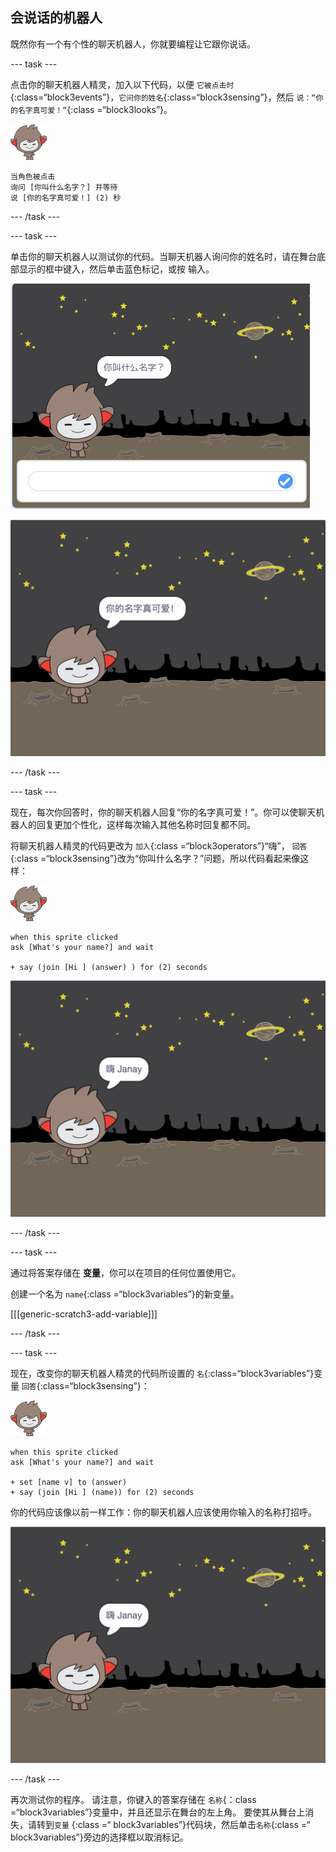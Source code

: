 ## 会说话的机器人

既然你有一个有个性的聊天机器人，你就要编程让它跟你说话。

\--- task \---

点击你的聊天机器人精灵，加入以下代码，以便 `它被点击时`{:class=“block3events”}，`它问你的姓名`{:class=“block3sensing”}，然后 `说：“你的名字真可爱！“`{:class =“block3looks”}。

![纳米精灵](images/nano-sprite.png)

```blocks3
当角色被点击
询问 [你叫什么名字？] 并等待
说 [你的名字真可爱！] (2) 秒
```

\--- /task \---

\--- task \---

单击你的聊天机器人以测试你的代码。当聊天机器人询问你的姓名时，请在舞台底部显示的框中键入，然后单击蓝色标记，或按 <kbd>输入</kbd>。

![测试聊天机器人回复](images/chatbot-ask-test1.png)

![测试聊天机器人回复](images/chatbot-ask-test2.png)

\--- /task \---

\--- task \---

现在，每次你回答时，你的聊天机器人回复“你的名字真可爱！”。你可以使聊天机器人的回复更加个性化，这样每次输入其他名称时回复都不同。

将聊天机器人精灵的代码更改为 `加入`{:class =“block3operators”}“嗨”， `回答`{:class =“block3sensing”}改为“你叫什么名字？”问题，所以代码看起来像这样：

![纳米精灵](images/nano-sprite.png)

```blocks3
when this sprite clicked
ask [What's your name?] and wait

+ say (join [Hi ] (answer) ) for (2) seconds
```

![测试个性化回复](images/chatbot-answer-test.png)

\--- /task \---

\--- task \---

通过将答案存储在 **变量**，你可以在项目的任何位置使用它。

创建一个名为 `name`{:class =“block3variables”}的新变量。

[[[generic-scratch3-add-variable]]]

\--- /task \---

\--- task \---

现在，改变你的聊天机器人精灵的代码所设置的 `名`{:class=“block3variables”}变量 `回答`{:class=“block3sensing”}：

![纳米精灵](images/nano-sprite.png)

```blocks3
when this sprite clicked
ask [What's your name?] and wait

+ set [name v] to (answer)
+ say (join [Hi ] (name)) for (2) seconds
```

你的代码应该像以前一样工作：你的聊天机器人应该使用你输入的名称打招呼。

![测试个性化回复](images/chatbot-answer-test.png)

\--- /task \---

再次测试你的程序。 请注意，你键入的答案存储在 `名称`{：class =“block3variables”}变量中，并且还显示在舞台的左上角。 要使其从舞台上消失，请转到`变量` {:class =“ block3variables”}代码块，然后单击`名称`{:class =“ block3variables”}旁边的选择框以取消标记。